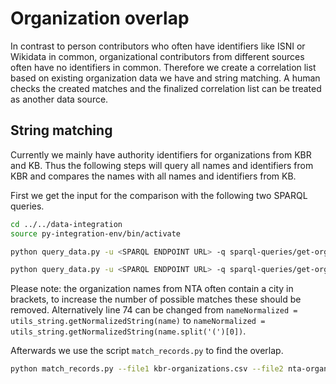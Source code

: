 # Organization overlap

In contrast to person contributors who often have identifiers like ISNI or Wikidata in common, organizational contributors from different sources often have no identifiers in common.
Therefore we create a correlation list based on existing organization data we have and string matching. A human checks the created matches and the finalized correlation list can be treated as another data source.


## String matching

Currently we mainly have authority identifiers for organizations from KBR and KB.
Thus the following steps will query all names and identifiers from KBR and compares the names with all names and identifiers from KB.

First we get the input for the comparison with the following two SPARQL queries.

```bash
cd ../../data-integration
source py-integration-env/bin/activate

python query_data.py -u <SPARQL ENDPOINT URL> -q sparql-queries/get-organizations-kbr.sparql -o ../data-sources/org-overlap/kbr-organizations.csv

python query_data.py -u <SPARQL ENDPOINT URL> -q sparql-queries/get-organizations-nta.sparql -o ../data-sources/org-overlap/nta-organizations.csv

```

Please note: the organization names from NTA often contain a city in brackets, to increase the number of possible matches these should be removed.
Alternatively line 74 can be changed from `nameNormalized = utils_string.getNormalizedString(name)` to `nameNormalized = utils_string.getNormalizedString(name.split('(')[0])`.

Afterwards we use the script `match_records.py` to find the overlap.

```bash
python match_records.py --file1 kbr-organizations.csv --file2 nta-organizations.csv --match-column1 name --match-column2 name --output-column1 kbrID --output-column1 isniID --output-column2 ntaID --output-column2 isniID --file1-label KBR --file2-label NTA -o overlap.csv

```
